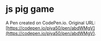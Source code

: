 # js pig game

A Pen created on CodePen.io. Original URL: [https://codepen.io/piya50/pen/abdWMgV](https://codepen.io/piya50/pen/abdWMgV).


